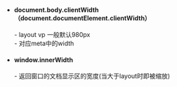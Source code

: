 - #### document.body.clientWidth （document.documentElement.clientWidth）
    \- layout vp 一般默认980px  
    \- 对应meta中的width
- #### window.innerWidth 
    \- 返回窗口的文档显示区的宽度(当大于layout时即被缩放)